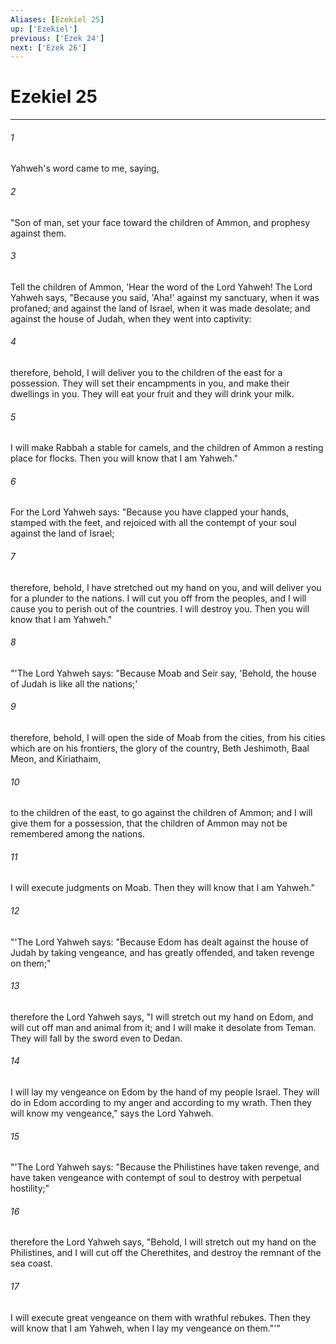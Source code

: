 ```yaml
---
Aliases: [Ezekiel 25]
up: ['Ezekiel']
previous: ['Ezek 24']
next: ['Ezek 26']
---
```

# Ezekiel 25
***





###### 1 

Yahweh's word came to me, saying, 



###### 2 

"Son of man, set your face toward the children of Ammon, and prophesy against them. 



###### 3 

Tell the children of Ammon, 'Hear the word of the Lord Yahweh! The Lord Yahweh says, "Because you said, 'Aha!' against my sanctuary, when it was profaned; and against the land of Israel, when it was made desolate; and against the house of Judah, when they went into captivity: 



###### 4 

therefore, behold, I will deliver you to the children of the east for a possession. They will set their encampments in you, and make their dwellings in you. They will eat your fruit and they will drink your milk. 



###### 5 

I will make Rabbah a stable for camels, and the children of Ammon a resting place for flocks. Then you will know that I am Yahweh." 



###### 6 

For the Lord Yahweh says: "Because you have clapped your hands, stamped with the feet, and rejoiced with all the contempt of your soul against the land of Israel; 



###### 7 

therefore, behold, I have stretched out my hand on you, and will deliver you for a plunder to the nations. I will cut you off from the peoples, and I will cause you to perish out of the countries. I will destroy you. Then you will know that I am Yahweh." 



###### 8 

"'The Lord Yahweh says: "Because Moab and Seir say, 'Behold, the house of Judah is like all the nations;' 



###### 9 

therefore, behold, I will open the side of Moab from the cities, from his cities which are on his frontiers, the glory of the country, Beth Jeshimoth, Baal Meon, and Kiriathaim, 



###### 10 

to the children of the east, to go against the children of Ammon; and I will give them for a possession, that the children of Ammon may not be remembered among the nations. 



###### 11 

I will execute judgments on Moab. Then they will know that I am Yahweh." 



###### 12 

"'The Lord Yahweh says: "Because Edom has dealt against the house of Judah by taking vengeance, and has greatly offended, and taken revenge on them;" 



###### 13 

therefore the Lord Yahweh says, "I will stretch out my hand on Edom, and will cut off man and animal from it; and I will make it desolate from Teman. They will fall by the sword even to Dedan. 



###### 14 

I will lay my vengeance on Edom by the hand of my people Israel. They will do in Edom according to my anger and according to my wrath. Then they will know my vengeance," says the Lord Yahweh. 



###### 15 

"'The Lord Yahweh says: "Because the Philistines have taken revenge, and have taken vengeance with contempt of soul to destroy with perpetual hostility;" 



###### 16 

therefore the Lord Yahweh says, "Behold, I will stretch out my hand on the Philistines, and I will cut off the Cherethites, and destroy the remnant of the sea coast. 



###### 17 

I will execute great vengeance on them with wrathful rebukes. Then they will know that I am Yahweh, when I lay my vengeance on them."'"
